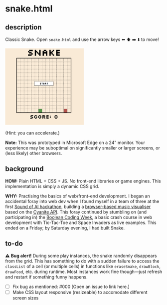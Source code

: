 # snake.html

## description

Classic Snake. Open `snake.html` and use the arrow keys :arrow_left: :arrow_up: :arrow_right: :arrow_down: to move!

<img src='./demo.gif' width=50% height=50% alt='Demo of snake.html'>

(Hint: you can accelerate.)

**Note:** This was prototyped in Microsoft Edge on a 24" monitor. Your experience may be suboptimal on significantly smaller or larger screens, or (less likely) other browsers.

## background

**HOW:** Plain HTML + CSS + JS. No front-end libraries or game engines. This implementation is simply a dynamic CSS grid.

**WHY:** Practising the basics of web/front-end development. I began an accidental foray into web dev when I found myself in a team of three at the first [Sound of AI hackathon](https://musikalkemist.github.io/thesoundofaihackathon/), building a [browser-based music visualiser](https://github.com/ryanlin/soai) based on the [Cyanite API](https://api-docs.cyanite.ai/). This foray continued by stumbling on (and participating in) the [Boolean Coding Week](https://www.youtube.com/watch?v=zvpwhlvVdwE&list=PLyZlgnMIXPSN-bYZ-TXeazb-jaY6XWfJk), a basic crash course in web development with Tic-Tac-Toe and Space Invaders as live examples. This ended on a Friday; by Saturday evening, I had built Snake.

## to-do

:warning: **Bug alert!** During some play instances, the snake randomly disappears from the grid. This has something to do with a sudden failure to access the `classList` of a cell (or multiple cells) in functions like `eraseSnake`, `drawBlock`, `drawFood`, etc. during runtime. Most instances work fine though—just refresh and restart if something funny happens.

- [ ] Fix bug as mentioned: #000 [Open an issue to link here.]
- [ ] Make CSS layout responsive (resizeable) to accomodate different screen sizes
